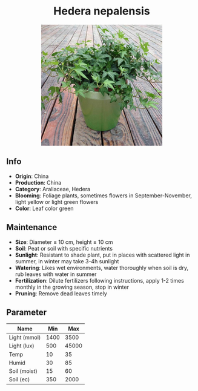 <h1 align='center'>Hedera nepalensis</h1>
<p align="center">
    <img 
        align='center'
        width='320'
        src="../images/hedera nepalensis.png" 
        alt='Hedera nepalensis' />
</p>

## Info

 - **Origin**: China
 - **Production**: China
 - **Category**: Araliaceae, Hedera
 - **Blooming**: Foliage plants, sometimes flowers in September-November, light yellow or light green flowers
 - **Color**: Leaf color green

## Maintenance

 - **Size**: Diameter ≥ 10 cm, height ≥ 10 cm
 - **Soil**: Peat or soil with specific nutrients
 - **Sunlight**: Resistant to shade plant, put in places with scattered light in summer, in winter may take 3-4h sunlight
 - **Watering**: Likes wet environments, water thoroughly when soil is dry, rub leaves with water in summer
 - **Fertilization**: Dilute fertilizers following instructions, apply 1-2 times monthly in the growing season, stop in winter
 - **Pruning**: Remove dead leaves timely

## Parameter

| Name         | Min  | Max   |
|--------------|------|-------|
| Light (mmol) | 1400 | 3500  |
| Light (lux)  | 500 | 45000 |
| Temp         | 10    | 35    |
| Humid        | 30   | 85    |
| Soil (moist) | 15   | 60    |
| Soil (ec)    | 350  | 2000  |